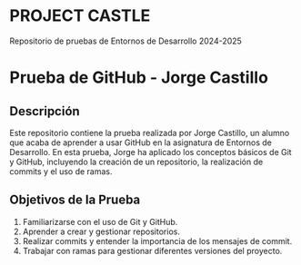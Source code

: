 # PROJECT CASTLE
Repositorio de pruebas de Entornos de Desarrollo 2024-2025

# Prueba de GitHub - Jorge Castillo

## Descripción

Este repositorio contiene la prueba realizada por Jorge Castillo, un alumno que acaba de aprender a usar GitHub en la asignatura de Entornos de Desarrollo. En esta prueba, Jorge ha aplicado los conceptos básicos de Git y GitHub, incluyendo la creación de un repositorio, la realización de commits y el uso de ramas.


## Objetivos de la Prueba

1. Familiarizarse con el uso de Git y GitHub.
2. Aprender a crear y gestionar repositorios.
3. Realizar commits y entender la importancia de los mensajes de commit.
4. Trabajar con ramas para gestionar diferentes versiones del proyecto.

